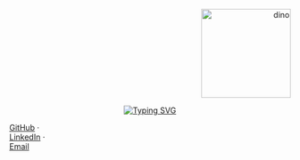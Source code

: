 <!-- Banner or floating dino on the side -->
<p align="right">
  <img src="assets/dino.gif" alt="dino" width="160">
</p>

<p align="center">
<a href="https://git.io/typing-svg"><img src="https://readme-typing-svg.demolab.com?font=Fira+Code&duration=3000&pause=1000&color=ABF711&width=435&lines=Nice+to+meet+ya%2C+I'm+Hau;My+interests+are+AI%2FML+and+Cybersecurity;and+I%E2%80%99m+working+to+build+a+career+at+the+intersection+of+these+fields.++" alt="Typing SVG" /></a> 

[GitHub](https://github.com/haubelerche) ·  
[LinkedIn](https://www.linkedin.com/in/thanh-hau-luong-6b0023254/) ·  
[Email](mailto:luonghau2909@gmail.com)
